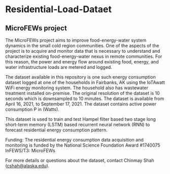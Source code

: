 # Residential-Load-Dataet
## MicroFEWs project

The MicroFEWs project aims to improve food-energy-water system dynamics in the small cold region communities. One of the aspects of the project is to acquire and monitor data that is necessary to understand and characterize existing food-energy-water nexus in remote communities. For this reason, the power and energy flow around existing food, energy, and water infrastructure loads are metered and logged.

The dataset available in this repository is one such energy consumption dataset logged at one of the households in Fairbanks, AK using the IoTAwatt WiFi energy monitoring system. The household also has wastewater treatment installed on-premise. The original resolution of the dataset is 10 seconds which is downsampled to 10 minutes. The dataset is available from April 16, 2021, to September 17, 2021. The dataset contains active power consumption P in (Watts).

This dataset is used to train and test Hampel filter based two stage long short-term memory (LSTM) based recurrent neural network (RNN) to forecast residential energy consumption pattern.

Funding: The residential energy consumption data acquisition and monitoring is funded by the National Science Foundation Award #1740075 InFEWS/T3: MicroFEWs

For more details or questions about the dataset, contact Chinmay Shah (cshah@alaska.edu).
